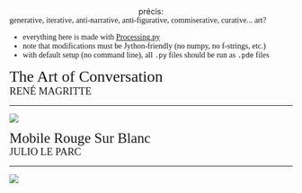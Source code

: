<center><span> précis:</span></center>  

<span style="font-family:verdana; font-size:1em;"> 
    generative, iterative, anti-narrative, anti-figurative, commiserative, curative... art? 
<span>  
    
    
- everything here is made with [Processing.py](https://py.processing.org/)
- note that modifications must be Jython-friendly (no numpy, no f-strings, etc.)
- with default setup (no command line), all `.py` files should be run as `.pde` files
    
<!-- - there are directions to get things running on any IDE, MUST be on version 1.8.0_202 of Java ... -->
 

<span style="font-family:metronova; font-size:2em;"> 
    The Art of Conversation</span>  <br />
<span style="font-family:metronova; font-size:1.3em">    
    RENÉ MAGRITTE</span>
    
<hr>
    
    
![](magritte/cloud_conversations.gif)

    
    
<span style="font-family:metronova; font-size:1.8em;">
    Mobile Rouge Sur Blanc</span>  <br />
<span style="font-family:metronova; font-size:1.3em">    
    JULIO LE PARC</span>
    
<hr>
    
   
![](squa\[red\]/squa\[red\]_dark.gif)